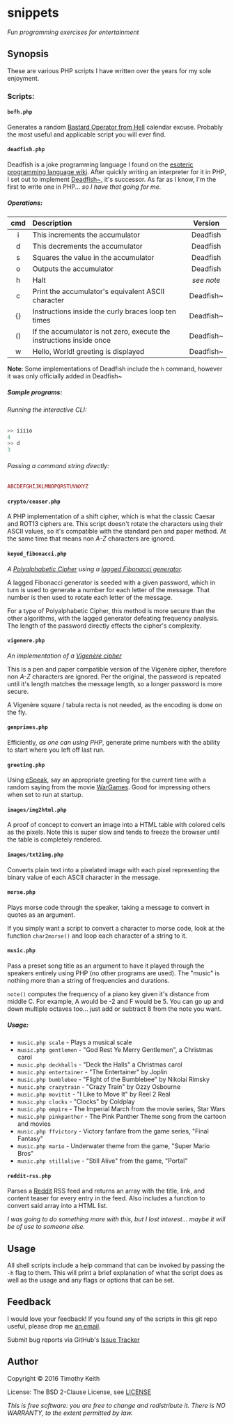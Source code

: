 # snippets
*Fun programming exercises for entertainment*


## Synopsis
These are various PHP scripts I have written over the years for my sole enjoyment.

### Scripts:


#### `bofh.php`
Generates a random [Bastard Operator from Hell](https://en.wikipedia.org/wiki/Bastard_Operator_From_Hell) 
calendar excuse. Probably the most useful and applicable script you will ever find. 


#### `deadfish.php`

Deadfish is a joke programming language I found on the 
[esoteric programming language wiki](http://www.esolangs.org/). After quickly 
writing an interpreter for it in PHP, I set out to implement [Deadfish~](http://esolangs.org/wiki/Deadfish%7E), 
it's successor. As far as I know, I'm the first to write one in PHP... *so I have that going for me.*

##### Operations:
|cmd| Description                                                          |  Version   |  
|:-:|:---------------------------------------------------------------------|:-----------:  
| i | This increments the accumulator                                      |  Deadfish  |  
| d | This decrements the accumulator                                      |  Deadfish  |  
| s | Squares the value in the accumulator                                 |  Deadfish  |  
| o | Outputs the accumulator                                              |  Deadfish  |  
| h | Halt                                                                 | *see note* |
| c | Print the accumulator's equivalent ASCII character                   | Deadfish~  |  
| {}| Instructions inside the curly braces loop ten times                  | Deadfish~  |  
| ()| If the accumulator is not zero, execute the instructions inside once | Deadfish~  |
| w | Hello, World! greeting is displayed                                  | Deadfish~  |

**Note**: Some implementations of Deadfish include the `h` command, however it was 
only officially added in Deadfish~

##### Sample programs:

###### Running the interactive CLI:
```php deadfish.php  
>> iiiio  
4  
>> d  
3  
```

###### Passing a command string directly:
```php deadfish.php iisiiiis{ic}{ic}icicicicicic
ABCDEFGHIJKLMNOPQRSTUVWXYZ
```

 
#### `crypto/ceaser.php`
A PHP implementation of a shift cipher, which is what the classic Caesar and ROT13 
ciphers are. This script doesn't rotate the characters using their ASCII values, 
so it's compatible with the standard pen and paper method. At the same time that 
means non *A-Z* characters are ignored.


#### `keyed_fibonacci.php`
*A [Polyalphabetic Cipher](https://en.wikipedia.org/wiki/Polyalphabetic_cipher) 
using a [lagged Fibonacci generator](https://en.wikipedia.org/wiki/Lagged_Fibonacci_generator).*

A lagged Fibonacci generator is seeded with a given password, which in turn is 
used to generate a number for each letter of the message. That number is then used 
to rotate each letter of the message.

For a type of Polyalphabetic Cipher, this method is more secure than the other 
algorithms, with the lagged generator defeating frequency analysis. The length of 
the password directly effects the cipher's complexity.

#### `vigenere.php`
*An implementation of a [Vigenère cipher](https://en.wikipedia.org/wiki/Vigen%C3%A8re_cipher)*

This is a pen and paper compatible version of the Vigenère cipher, therefore non 
*A-Z* characters are ignored. Per the original, the password is repeated until 
it's length matches the message length, so a longer password is more secure.

A Vigenère square / tabula recta is not needed, as the encoding is done on the fly.
 

#### `genprimes.php`
Efficiently, *as one can using PHP*, generate prime numbers with the ability to 
start where you left off last run.


#### `greeting.php`
Using [eSpeak](http://espeak.sourceforge.net/), say an appropriate greeting for 
the current time with a random saying from the movie [WarGames](http://www.imdb.com/title/tt0086567/). 
Good for impressing others when set to run at startup.


#### `images/img2html.php`
A proof of concept to convert an image into a HTML table with colored cells as 
the pixels. Note this is super slow and tends to freeze the browser until the 
table is completely rendered.


#### `images/txt2img.php`
Converts plain text into a pixelated image with each pixel representing the binary 
value of each ASCII character in the message.


#### `morse.php`
Plays morse code through the speaker, taking a message to convert in quotes as an 
argument.

If you simply want a script to convert a character to morse code, look at the 
function `char2morse()` and loop each character of a string to it.


#### `music.php`
Pass a preset song title as an argument to have it played through the speakers 
entirely using PHP (no other programs are used). The "music" is nothing more 
than a string of frequencies and durations.

`note()` computes the frequency of a piano key given it's distance from middle C. 
For example, A would be -2 and F would be 5. You can go up and down multiple 
octaves too... just add or subtract 8 from the note you want.

##### Usage:
* `music.php scale` - Plays a musical scale
* `music.php gentlemen` - "God Rest Ye Merry Gentlemen", a Christmas carol
* `music.php deckhalls` - "Deck the Halls" a Christmas carol    
* `music.php entertainer` - "The Entertainer" by Joplin
* `music.php bumblebee` - "Flight of the Bumblebee" by Nikolai Rimsky
* `music.php crazytrain` - "Crazy Train" by Ozzy Osbourne
* `music.php movitit` - "I Like to Move It" by Reel 2 Real
* `music.php clocks` - "Clocks" by Coldplay
* `music.php empire` - The Imperial March from the movie series, Star Wars
* `music.php pinkpanther` - The Pink Panther Theme song from the cartoon and movies
* `music.php ffvictory` - Victory fanfare from the game series, "Final Fantasy"
* `music.php mario` - Underwater theme from the game, "Super Mario Bros"
* `music.php stillalive` - "Still Alive" from the game, "Portal"


#### `reddit-rss.php`
Parses a [Reddit](http://reddit.com) RSS feed and returns an array with the title, 
link, and content teaser for every entry in the feed. Also includes a function to 
convert said array into a HTML list.

*I was going to do something more with this, but I lost interest... maybe it will
be of use to someone else.*


## Usage
All shell scripts include a help command that can be invoked by passing the `-h`
flag to them. This will print a brief explanation of what the script does as well 
as the usage and any flags or options that can be set.


## Feedback
I would love your feedback! If you found any of the scripts in this git repo useful, 
please drop me [an email](mailto:timothykeith@gmail.com).

Submit bug reports via GitHub's [Issue Tracker](https://github.com/keithieopia/snippets/issues)


## Author
Copyright &copy; 2016 Timothy Keith

License: The BSD 2-Clause License, see [LICENSE](https://raw.githubusercontent.com/keithieopia/snippets/master/LICENSE)

_This is free software: you are free to change and redistribute it._
_There is NO WARRANTY, to the extent permitted by law._

